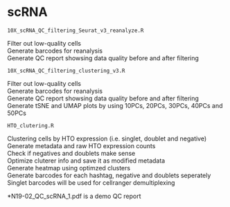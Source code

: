 # scRNA
	10X_scRNA_QC_filtering_Seurat_v3_reanalyze.R	
  Filter out low-quality cells  
  Generate barcodes for reanalysis  
  Generate QC report showsing data quality before and after filtering  
  

	10X_scRNA_QC_filtering_clustering_v3.R	
  Filter out low-quality cells  
  Generate barcodes for reanalysis  
  Generate QC report showsing data quality before and after filtering   
  Generate tSNE and UMAP plots by using 10PCs, 20PCs, 30PCs, 40PCs and 50PCs  

	HTO_clutering.R	
  Clustering cells by HTO expression (i.e. singlet, doublet and negative)  
  Generate metadata and raw HTO expression counts  
  Check if negatives and doublets make sense  
  Optimize cluterer info and save it as modified metadata  
  Generate heatmap using optimzed clusters  
  Generate barcodes for each hashtag, negative and doublets seperately  
  Singlet barcodes will be used for cellranger demultiplexing  

  *N19-02_QC_scRNA_1.pdf is a demo QC report
